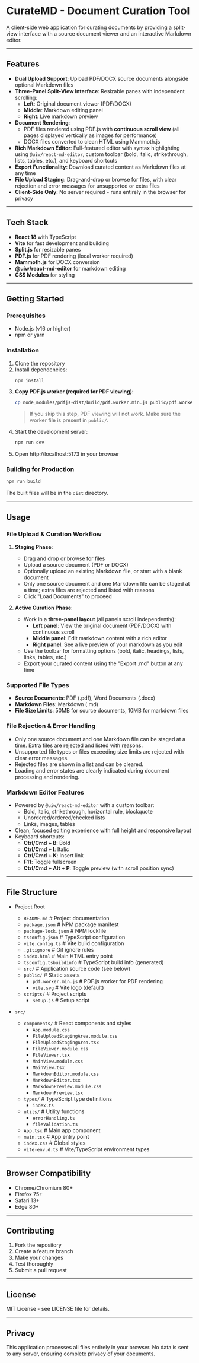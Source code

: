 # CurateMD - Document Curation Tool

A client-side web application for curating documents by providing a split-view interface with a source document viewer and an interactive Markdown editor.

---

## Features

- **Dual Upload Support**: Upload PDF/DOCX source documents alongside optional Markdown files
- **Three-Panel Split-View Interface**: Resizable panes with independent scrolling:
  - **Left**: Original document viewer (PDF/DOCX)
  - **Middle**: Markdown editing panel
  - **Right**: Live markdown preview
- **Document Rendering**: 
  - PDF files rendered using PDF.js with **continuous scroll view** (all pages displayed vertically as images for performance)
  - DOCX files converted to clean HTML using Mammoth.js
- **Rich Markdown Editor**: Full-featured editor with syntax highlighting using `@uiw/react-md-editor`, custom toolbar (bold, italic, strikethrough, lists, tables, etc.), and keyboard shortcuts
- **Export Functionality**: Download curated content as Markdown files at any time
- **File Upload Staging**: Drag-and-drop or browse for files, with clear rejection and error messages for unsupported or extra files
- **Client-Side Only**: No server required - runs entirely in the browser for privacy

---

## Tech Stack

- **React 18** with TypeScript
- **Vite** for fast development and building
- **Split.js** for resizable panes
- **PDF.js** for PDF rendering (local worker required)
- **Mammoth.js** for DOCX conversion
- **@uiw/react-md-editor** for markdown editing
- **CSS Modules** for styling

---

## Getting Started

### Prerequisites
- Node.js (v16 or higher)
- npm or yarn

### Installation

1. Clone the repository
2. Install dependencies:
   ```bash
   npm install
   ```
3. **Copy PDF.js worker (required for PDF viewing):**
   ```bash
   cp node_modules/pdfjs-dist/build/pdf.worker.min.js public/pdf.worker.min.js
   ```
   > If you skip this step, PDF viewing will not work. Make sure the worker file is present in `public/`.
4. Start the development server:
   ```bash
   npm run dev
   ```
5. Open http://localhost:5173 in your browser

### Building for Production

```bash
npm run build
```
The built files will be in the `dist` directory.

---

## Usage

### File Upload & Curation Workflow

1. **Staging Phase**: 
   - Drag and drop or browse for files
   - Upload a source document (PDF or DOCX)
   - Optionally upload an existing Markdown file, or start with a blank document
   - Only one source document and one Markdown file can be staged at a time; extra files are rejected and listed with reasons
   - Click "Load Documents" to proceed

2. **Active Curation Phase**:
   - Work in a **three-panel layout** (all panels scroll independently):
     - **Left panel**: View the original document (PDF/DOCX) with continuous scroll
     - **Middle panel**: Edit markdown content with a rich editor
     - **Right panel**: See a live preview of your markdown as you edit
   - Use the toolbar for formatting options (bold, italic, headings, lists, links, tables, etc.)
   - Export your curated content using the "Export .md" button at any time

### Supported File Types

- **Source Documents**: PDF (.pdf), Word Documents (.docx)
- **Markdown Files**: Markdown (.md)
- **File Size Limits**: 50MB for source documents, 10MB for markdown files

### File Rejection & Error Handling

- Only one source document and one Markdown file can be staged at a time. Extra files are rejected and listed with reasons.
- Unsupported file types or files exceeding size limits are rejected with clear error messages.
- Rejected files are shown in a list and can be cleared.
- Loading and error states are clearly indicated during document processing and rendering.

### Markdown Editor Features

- Powered by `@uiw/react-md-editor` with a custom toolbar:
  - Bold, italic, strikethrough, horizontal rule, blockquote
  - Unordered/ordered/checked lists
  - Links, images, tables
- Clean, focused editing experience with full height and responsive layout
- Keyboard shortcuts:
  - **Ctrl/Cmd + B**: Bold
  - **Ctrl/Cmd + I**: Italic
  - **Ctrl/Cmd + K**: Insert link
  - **F11**: Toggle fullscreen
  - **Ctrl/Cmd + Alt + P**: Toggle preview (with scroll position sync)

---

## File Structure

- Project Root
  - `README.md`              # Project documentation
  - `package.json`           # NPM package manifest
  - `package-lock.json`      # NPM lockfile
  - `tsconfig.json`          # TypeScript configuration
  - `vite.config.ts`         # Vite build configuration
  - `.gitignore`             # Git ignore rules
  - `index.html`             # Main HTML entry point
  - `tsconfig.tsbuildinfo`   # TypeScript build info (generated)
  - `src/`                   # Application source code (see below)
  - `public/`                # Static assets
    - `pdf.worker.min.js`    # PDF.js worker for PDF rendering
    - `vite.svg`             # Vite logo (default)
  - `scripts/`               # Project scripts
    - `setup.js`             # Setup script

- `src/`
  - `components/`           # React components and styles
    - `App.module.css`
    - `FileUploadStagingArea.module.css`
    - `FileUploadStagingArea.tsx`
    - `FileViewer.module.css`
    - `FileViewer.tsx`
    - `MainView.module.css`
    - `MainView.tsx`
    - `MarkdownEditor.module.css`
    - `MarkdownEditor.tsx`
    - `MarkdownPreview.module.css`
    - `MarkdownPreview.tsx`
  - `types/`                # TypeScript type definitions
    - `index.ts`
  - `utils/`                # Utility functions
    - `errorHandling.ts`
    - `fileValidation.ts`
  - `App.tsx`               # Main app component
  - `main.tsx`              # App entry point
  - `index.css`             # Global styles
  - `vite-env.d.ts`         # Vite/TypeScript environment types

---

## Browser Compatibility

- Chrome/Chromium 80+
- Firefox 75+
- Safari 13+
- Edge 80+

---

## Contributing

1. Fork the repository
2. Create a feature branch
3. Make your changes
4. Test thoroughly
5. Submit a pull request

---

## License

MIT License - see LICENSE file for details.

---

## Privacy

This application processes all files entirely in your browser. No data is sent to any server, ensuring complete privacy of your documents.